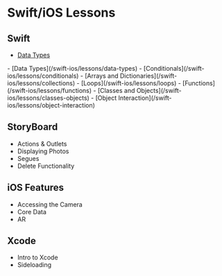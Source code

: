 # Swift/iOS Lessons

## Swift
<ul>
  <li><a href="{{ site.url }}/swift-ios/lessons/data-types">Data Types</a></li>
</ul>
- [Data Types](/swift-ios/lessons/data-types)
- [Conditionals](/swift-ios/lessons/conditionals)
- [Arrays and Dictionaries](/swift-ios/lessons/collections)
- [Loops](/swift-ios/lessons/loops)
- [Functions](/swift-ios/lessons/functions)
- [Classes and Objects](/swift-ios/lessons/classes-objects)
- [Object Interaction](/swift-ios/lessons/object-interaction)

## StoryBoard
- Actions & Outlets
- Displaying Photos
- Segues
- Delete Functionality

## iOS Features
- Accessing the Camera
- Core Data
- AR

## Xcode
- Intro to Xcode
- Sideloading
